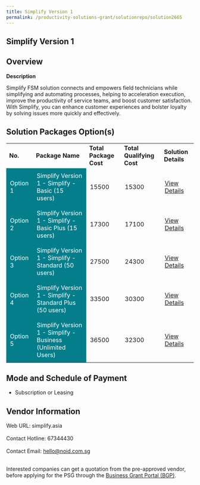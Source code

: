 ```yaml
---
title: Simplify Version 1
permalink: /productivity-solutions-grant/solutionrepo/solution2665
---
```


## Simplify Version 1

## Overview

**Description**

Simplify FSM solution connects and empowers field technicians while simplifying and automating processes, helping to acceleration execution, improve the productivity of service teams, and boost customer satisfaction. With Simplify, you can enhance customer experiences and bolster loyalty by solving issues more quickly and effectively.

## Solution Packages Option(s)

<table>
<tr>
<td><b>No.</b></td>
<td><b>Package Name</b></td>
<td><b>Total Package Cost</b></td>
<td><b>Total Qualifying Cost</b></td>
<td><b>Solution Details</b></td>
</tr>
<tr>
<td style='padding: 10px; background-color: #037E8A; color: #FFFFFF;'>Option 1</td>
<td style='padding: 10px; background-color: #037E8A; color: #FFFFFF;'>Simplify Version 1 - Simplify - Basic (15 users)</td>
<td style='padding: 10px;'>15500</td>
<td style='padding: 10px;'>15300</td>
<td style='padding: 10px;'><a href='https://www.gobusiness.gov.sg/images/psg/Noid_20210357_Desensitised_Annex_3_Part_1.pdf' target='_blank'>View Details</a></td>
</tr>
<tr>
<td style='padding: 10px; background-color: #037E8A; color: #FFFFFF;'>Option 2</td>
<td style='padding: 10px; background-color: #037E8A; color: #FFFFFF;'>Simplify Version 1 - Simplify - Basic Plus (15 users)</td>
<td style='padding: 10px;'>17300</td>
<td style='padding: 10px;'>17100</td>
<td style='padding: 10px;'><a href='https://www.gobusiness.gov.sg/images/psg/Noid_20210357_Desensitised_Annex_3_Part_2.pdf' target='_blank'>View Details</a></td>
</tr>
<tr>
<td style='padding: 10px; background-color: #037E8A; color: #FFFFFF;'>Option 3</td>
<td style='padding: 10px; background-color: #037E8A; color: #FFFFFF;'>Simplify Version 1 - Simplify - Standard (50 users)</td>
<td style='padding: 10px;'>27500</td>
<td style='padding: 10px;'>24300</td>
<td style='padding: 10px;'><a href='https://www.gobusiness.gov.sg/images/psg/Noid_20210357_Desensitised_Annex_3_Part_3.pdf' target='_blank'>View Details</a></td>
</tr>
<tr>
<td style='padding: 10px; background-color: #037E8A; color: #FFFFFF;'>Option 4</td>
<td style='padding: 10px; background-color: #037E8A; color: #FFFFFF;'>Simplify Version 1 - Simplify - Standard Plus (50 users)</td>
<td style='padding: 10px;'>33500</td>
<td style='padding: 10px;'>30300</td>
<td style='padding: 10px;'><a href='https://www.gobusiness.gov.sg/images/psg/Noid_20210357_Desensitised_Annex_3_Part_4.pdf' target='_blank'>View Details</a></td>
</tr>
<tr>
<td style='padding: 10px; background-color: #037E8A; color: #FFFFFF;'>Option 5</td>
<td style='padding: 10px; background-color: #037E8A; color: #FFFFFF;'>Simplify Version 1 - Simplify - Business (Unlimited Users)</td>
<td style='padding: 10px;'>36500</td>
<td style='padding: 10px;'>32300</td>
<td style='padding: 10px;'><a href='https://www.gobusiness.gov.sg/images/psg/Noid_20210357_Desensitised_Annex_3_Part_5.pdf' target='_blank'>View Details</a></td>
</tr>
</table>

## Mode and Schedule of Payment

 - Subscription or Leasing

## Vendor Information

 Web URL: simplify.asia <br><br>Contact Hotline: 67344430 <br><br>Contact Email: hello@noid.com.sg <br><br>

Interested companies can get a quotation from the pre-approved vendor, before applying for the PSG through the <a href='https://www.businessgrants.gov.sg/' target='_blank' rel='noopener'>Business Grant Portal (BGP)</a>.

<script src="/jquery/resize-tables.js"></script>
